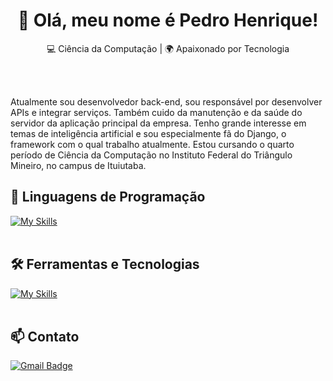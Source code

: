 <h1 align="center">👋 Olá, meu nome é Pedro Henrique!</h1>

<p align="center">
  💻 Ciência da Computação | 🌍 Apaixonado por Tecnologia
</p><br><br>

Atualmente sou desenvolvedor back-end, sou responsável por desenvolver APIs e integrar serviços. Também cuido da manutenção e da saúde do servidor da aplicação principal da empresa. Tenho grande interesse em temas de inteligência artificial e sou especialmente fã do Django, o framework com o qual trabalho atualmente. Estou cursando o quarto período de Ciência da Computação no Instituto Federal do Triângulo Mineiro, no campus de Ituiutaba.

## 🚀 Linguagens de Programação
[![My Skills](https://skillicons.dev/icons?i=java,python)](https://skillicons.dev)<br><br>

## 🛠️ Ferramentas e Tecnologias
[![My Skills](https://skillicons.dev/icons?i=vscode,eclipse,git,github,django,postgresql,linux,anaconda)](https://skillicons.dev)<br><br>

## 📫 Contato

[![Gmail Badge](https://img.shields.io/badge/-pedrohenriquesoaress2016@gmail.com-006bed?style=flat-square&logo=Gmail&logoColor=white&link=mailto:{SeuEmail})](mailto:pedrohenriquesoaress2016@gmail.com) <br><br>
<br><br>
